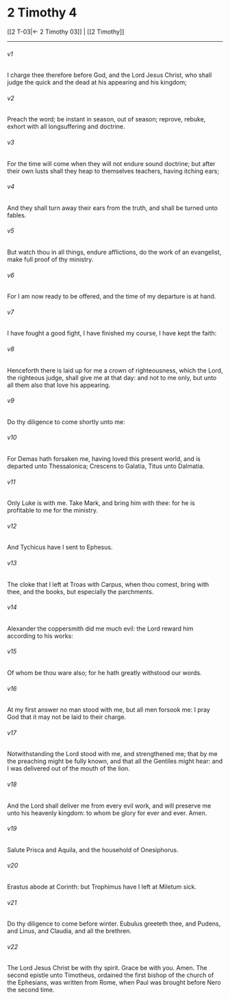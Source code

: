 # 2 Timothy 4

[[2 T-03|← 2 Timothy 03]] | [[2 Timothy]]
***

###### v1
I charge thee therefore before God, and the Lord Jesus Christ, who shall judge the quick and the dead at his appearing and his kingdom;
###### v2
Preach the word; be instant in season, out of season; reprove, rebuke, exhort with all longsuffering and doctrine.
###### v3
For the time will come when they will not endure sound doctrine; but after their own lusts shall they heap to themselves teachers, having itching ears;
###### v4
And they shall turn away their ears from the truth, and shall be turned unto fables.
###### v5
But watch thou in all things, endure afflictions, do the work of an evangelist, make full proof of thy ministry.
###### v6
For I am now ready to be offered, and the time of my departure is at hand.
###### v7
I have fought a good fight, I have finished my course, I have kept the faith:
###### v8
Henceforth there is laid up for me a crown of righteousness, which the Lord, the righteous judge, shall give me at that day: and not to me only, but unto all them also that love his appearing.
###### v9
Do thy diligence to come shortly unto me:
###### v10
For Demas hath forsaken me, having loved this present world, and is departed unto Thessalonica; Crescens to Galatia, Titus unto Dalmatia.
###### v11
Only Luke is with me. Take Mark, and bring him with thee: for he is profitable to me for the ministry.
###### v12
And Tychicus have I sent to Ephesus.
###### v13
The cloke that I left at Troas with Carpus, when thou comest, bring with thee, and the books, but especially the parchments.
###### v14
Alexander the coppersmith did me much evil: the Lord reward him according to his works:
###### v15
Of whom be thou ware also; for he hath greatly withstood our words.
###### v16
At my first answer no man stood with me, but all men forsook me: I pray God that it may not be laid to their charge.
###### v17
Notwithstanding the Lord stood with me, and strengthened me; that by me the preaching might be fully known, and that all the Gentiles might hear: and I was delivered out of the mouth of the lion.
###### v18
And the Lord shall deliver me from every evil work, and will preserve me unto his heavenly kingdom: to whom be glory for ever and ever. Amen.
###### v19
Salute Prisca and Aquila, and the household of Onesiphorus.
###### v20
Erastus abode at Corinth: but Trophimus have I left at Miletum sick.
###### v21
Do thy diligence to come before winter. Eubulus greeteth thee, and Pudens, and Linus, and Claudia, and all the brethren.
###### v22
The Lord Jesus Christ be with thy spirit. Grace be with you. Amen.  The second epistle unto Timotheus, ordained the first bishop of the church of the Ephesians, was written from Rome, when Paul was brought before Nero the second time. 
